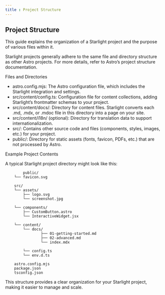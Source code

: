 ```yaml
---
title : Project Structure
---
```


## Project Structure

This guide explains the organization of a Starlight project and the purpose of various files within it.

Starlight projects generally adhere to the same file and directory structure as other Astro projects. For more details, refer to Astro’s project structure documentation.

<p class="font-bold">Files and Directories</p>
  
 - astro.config.mjs: The Astro configuration file, which includes the Starlight integration and settings.
- src/content/config.ts: Configuration file for content collections, adding Starlight’s frontmatter schemas to your project.
- src/content/docs/: Directory for content files. Starlight converts each .md, .mdx, or .mdoc file in this directory into a page on your site.
- src/content/i18n/ (optional): Directory for translation data to support internationalization.
- src/: Contains other source code and files (components, styles, images, etc.) for your project.
- public/: Directory for static assets (fonts, favicon, PDFs, etc.) that are not processed by Astro.
 

 <p class="font-bold">Example Project Contents</p>

A typical Starlight project directory might look like this:

            public/
        └── favicon.svg

        src/
        └── assets/
            ├── logo.svg
            └── screenshot.jpg

        └── components/
            ├── CustomButton.astro
            └── InteractiveWidget.jsx

        └── content/
            └── docs/
                    ├── 01-getting-started.md
                    ├── 02-advanced.md
                    └── index.mdx

            └── config.ts
            └── env.d.ts

        astro.config.mjs
        package.json
        tsconfig.json

This structure provides a clear organization for your Starlight project, making it easier to manage and scale.